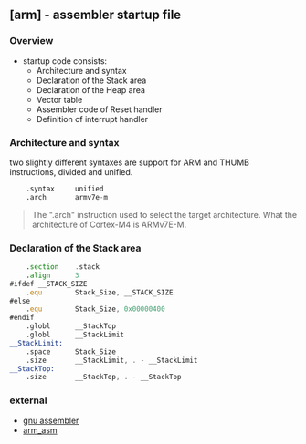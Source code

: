 ## [arm] - assembler startup file

### Overview
* startup code consists:
  -  Architecture and syntax
  -  Declaration of the Stack area
  -  Declaration of the Heap area
  -  Vector table
  -  Assembler code of Reset handler
  -  Definition of interrupt handler

### Architecture and syntax
two slightly different syntaxes are support for ARM and THUMB instructions, divided and unified.
```asm
    .syntax     unified
    .arch       armv7e-m
```
> The ".arch" instruction used to select the target architecture. What the architecture of Cortex-M4 is ARMv7E-M.

### Declaration of the Stack area

```asm
    .section    .stack
    .align      3
#ifdef __STACK_SIZE
    .equ        Stack_Size, __STACK_SIZE
#else
    .equ        Stack_Size, 0x00000400
#endif
    .globl      __StackTop
    .globl      __StackLimit
__StackLimit:
    .space      Stack_Size
    .size       __StackLimit, . - __StackLimit
__StackTop:
    .size       __StackTop, . - __StackTop
```

### external 
* [gnu assembler](https://ftp.gnu.org/old-gnu/Manuals/gas-2.9.1/html_chapter/as_toc.html)
* [arm_asm](https://www.keil.com/support/man/docs/armasm/)
